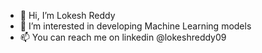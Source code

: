 - 👋 Hi, I’m Lokesh Reddy
- 👀 I’m interested in developing Machine Learning models
- 📫 You can reach me on linkedin @lokeshreddy09

<!---
lokireddy09/lokireddy09 is a ✨ special ✨ repository because its `README.md` (this file) appears on your GitHub profile.
You can click the Preview link to take a look at your changes.
--->
